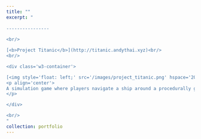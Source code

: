 ```yaml
---
title: ""
excerpt: "  
  
----------------
  
<br/>

[<b>Project Titanic</b>](http://titanic.andythai.xyz)<br/>
<br/>

<div class='w3-container'>

[<img style='float: left;' src='/images/project_titanic.png' hspace='20'>](http://titanic.andythai.xyz)
<p align='center'>
A simulation game where players navigate a ship around a procedurally generated naval terrain. Features a rendering engine programmed from scratch with bounding boxes, collision detection, procedural terrain, particle effects, and simple animation.
</p>

</div>

<br/>
"
collection: portfolio
---
```

